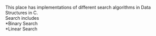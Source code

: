 This place has implementations of different search algorithms in Data Structures in C.  
Search includes  
*Binary Search  
*Linear Search  
